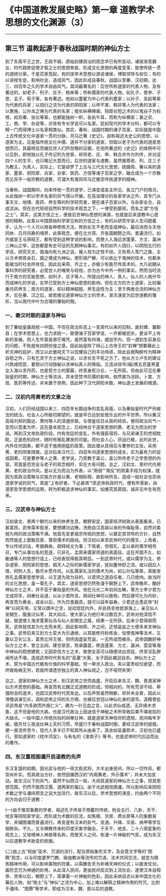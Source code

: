 # 《中国道教发展史略》第一章 道教学术思想的文化渊源（3）

------

## 第三节 道教起源于春秋战国时期的神仙方士

到了东周平王之世，王政不纲，原始封建政治的观念早已有所变动，诸侯渐竞霸业，时代趋势促使才智之士的思想奔放，形成文化思想的再度变革，致使传统一贯的道统分家。于是百家竞起，有的挟学术思想以游说诸侯，博取领导与权位；有的以讲授生徒，影响社会，造成风气，因此形成自春秋、战国以至秦、汉初期，达三、四百年之久的学术自由风气。其间最著名的：后世所称道家的代表人物，及有著述的，如老子、列子、庄子、杨朱等；所称儒家的代表人物，如孔子、曾参、子思、孟子、荀子等，各有著述。他如以墨翟为中心代表的墨家；以孙子、吴起等辈为代表的兵家；以驺衍之流为代表的阴阳家；以申不害、韩非等人为代表的法家；以惠施、公孙龙之俦为代表的名家；擅长纵横捭阖、钩距长短之术的以鬼谷子为标榜，如苏秦、张仪等辈，也都能独树一帜，各执牛耳，而称为纵横家；甚之农、工、商、学、杂说等，亦皆有专长学说可以名家。犹如现代的学术分科，都可以专精一门而得博士以名家相类似。其实，春秋、战国时期的诸子百家，实际就是中国上古传统文化中道家一贯的分脉，司马迁著《史记》，自称祖述太史公的思想，以道家为主，应是指传统文化中儒、道并不分家的道家，但取以老子为代表的道家思想而已，其最明显而被后世人们所忽略的证据，在他所著述的《史记》的体例中可以见到，即他独以孔子传记列为世家，却将老、庄、申、韩合并作为列传，并对这四个人的生平，也只略记大意而已。后世的道家与道教，虽然推尊老、列、庄三子为教主，为真人，实际上，它是综罗了上古与三代文化思想，统摄周、秦以来的道家、墨家、阴阳家、兵家、杂家、医药、方伎等诸子百家之学，融合成为一个宗教而又异乎一般宗教的道教，可谓大有类同司马迁推崇传统道学的精神。

当春秋、战国期间，向来传统一贯的道学，已演变成各主所见、各立门户的情况，从此独树一帜以学术名家的风气得以开展。在高谈理论的各家学派之外，其专门从事天文、地理、医药、养生等的科学研究者，便在诸子百家以外，与杂家会合，自成流派。但在古代轻视自然科学的技术观念之下，一律受到鄙视，而名之谓“方伎之士”。其实，这类方伎之士，便是后世神仙思想的渊源，也就是后来道教中心思想的精粹。此辈以中国原始科学家见称的方伎之士，有的从研究宇宙人生问题着手，认为一个人可以用各种修炼方法，修到长生不老而变成神仙，最后进而与天地同休、日月同寿的境界，此等观念，便在北方燕、齐各国朝野之间，普遍流行。如齐威宣王与燕昭王，都有受到这种学说的影响，而使人入海远求蓬莱、方丈、瀛洲三神山之举，这些都是有史可征的先期神仙事实。有的如齐人驺衍，以阴阳五行的学说，研究天文，倡海内有九洲之说，被人视为迂怪不经。又有燕人羡门之属，主以方术修炼金石，服之便成为神仙，使形销尸解，可以依比于鬼神的伎术，也都未能被当时社会所肯信，因此后来燕、齐之士，亦极少有能尽传其术的。大凡初期从事科学的研究者，必受世人的嗤笑与轻视，亦为古今中外一例的事实。然而当时流行于南方的玄秘思想，如列子、庄子等人，所提出的神人、真人、仙人的人格升华而成神化的学说，实早已受到方士神仙思想的影响。但在北方的方士道家，比较偏重丹药养生；南方的道家，却以精神超脱、养生适性为主；至于两者合流的神仙方术，实在秦、汉之后，故若推论道家神仙方士的学术，渐次演变为后世道教的雏形，当以周代中叶为合理的肇始时期。

### 一、秦汉时期的道家与神仙

到了秦始皇嬴政统一中国，不但在政治形态上一变周代以来的旧制，废封建、置郡县；在学术思想上，也力求统一，致使诸子百家学说，一齐都被扼杀，更谈不上有新的发展。但人生毕竟是渺茫难凭，虽然富有四海，威加宇内，但一遇到生前身后的问题，不免就有四顾彷徨之感，因此始皇除了倾心上古帝王的“封禅”想要藉此上祈天神的庇护，而又以此傲视天下以炫耀自己的丰功伟绩，除此自我陶醉作为精神自慰之外，只有乞灵于方士神仙之说，以求长生不死之方了。他从方士卢生的建议兴筑咸阳宫，要想以行动隐秘以求神仙真人的降临。又选派徐市(福)携五百童男童女入海以求丹药，也是受方士的蒙蔽，终至身死沙丘，一无所获。但由此可见在秦始皇的时期，神仙方士等流派，并未受焚书坑儒的影响，依然甚为活跃。卜筮、方伎、医药等传述，并未置于禁例，因此种下汉代阴阳术数，神仙道士发展的根源。

### 二、汉初内用黄老的文景之治

汉初，人们历经战国以来三、四百年长期战争的变乱局面，以及秦始皇时代严刑峻法的统治，社会人心所殷切期望的，就是早日达到安居乐业的升平世界。所以集汉高祖刘邦的豁达、萧何等人的深通世故，与借鉴往日从政的经验，便将政治风气一变而以宽柔为怀，这在基本观念上，已经吻合于道家思想的黄、老无为而治的学说。再到汉文帝执政阶段，内有宫廷的变乱，外有强臣宿将，与兄弟诸王的虎视眈眈，正是危机四伏，随时有叛乱爆发的可能。而社会人心，厌战已极，此时此世，内外任何因素，都不适于施用刚猛的政策，因此便从其母后与曹参的主张，采用黄、老的阴柔措施，这对后来汉代三、四百年间道家思想的成长，实为最有力的促成因素。可是曹参等人之黄、老学说，乃受教于盖公，盖公所传老子之学思想的内容，究竟是否完全与老子的观念相符，实在大有问题。总之，汉初文、景时代内用黄、老的政治作风，是以无为而治为外表，以“用弱”“用反”的阴柔手段为权谋，就因为其政治策略与实施方针是以黄、老相标榜，故影响所及，造成一般社会也崇尚道家学说的风气，真是“上有好者，下必甚焉”!至武帝执政时代，便有所革新，由道家哲学思想的运用，转为积极追求神仙的事实，如推究其原因，诚非无中生有而来。

### 三、汉武帝与神仙方士

汉初承文、景两个朝代以来的休养生息，朝野安定，国家经济财政从表面看来，已甚富庶。武帝英年挺发，要想建功边陲，洗刷自汉高祖以来的外侮耻辱，自然对柔弱为用的政治策略不满。他首先变更祖宗传统的思想，以奠定其领导的方针，自然而然就走上罢黜百家、尊崇儒术的路线。但汉初以来至武帝时代的儒生，上焉者，专以传经训诂，考据典故，疏释经文为事；下焉者，但借孔、孟以来的儒学相号召，专门从事功名的竞逐，已非孔、孟原来儒家师道的真面目。这在开国不久，如蒯通等人的思想行谊上，已经表现得极其明显。一到武帝时代，或以儒学为主，参杂道家、阴阳家的思想，倡天人之际的新儒家学说，犹如董仲舒之流。或以因应人情，阿附人生，极尽乡愿作风，以乱儒家礼法的儒术为尚，如公孙弘等辈。真能发扬孔孟儒家思想学说，以王道为政为目的，以君师之道自任者，几已绝响。故当时的文化思想，虽一尊孔子，其实，道家思想仍然弥漫于朝野上下。武帝晚年，酷好神仙方士之术，并不亚于秦始皇的作风。他在元光二年初祠五畴，尊方士李少君为文成将军，祠奉灶谷道，以从少君所言。拜祠灶神可以致物，然后便可化为丹砂，再变而为黄金，成金以后，作为饮食器具，就可以延年益寿。少君还怂恿武帝“封禅”以祠天帝。又常以偶中之言，说动宫廷内外，并且扬言他尝游海上，亲见仙人安期生，服食过仙枣，其大如瓜，使大家认为他已年过数百岁。武帝对他深信不疑，就遣使入海求蓬莱仙岛与仙人安期生之属，结果一无所获。后来少君得病而死，武帝犹信其为化去而未死，因此影响燕、齐之间，迂怪诞妄之士便多来言神仙之事。武帝后来又封方士栾大为乐通侯，以其能修丹砂炼金，役使鬼神等法术，又妻以卫长公主，富贵比埒王侯，但终因虚妄荒诞，一无所成而被杀。武帝因酷好神仙方士之术，曾立五祠，建甘泉宫，筑承露盘，修造蓬莱、方丈、瀛洲、壶梁等海中神仙的假想建筑；又因崇信方士之术，致使女巫可以随便进出宫廷，终至淫乱秽闻传达不堪，造成武帝时代有名的“巫蛊”大案，太子因此被迫自杀。神仙方士之术，原为中国古代极有价值的科学基础，但一牵涉入政治，夹以富贵权位欲望，而终致贻祸无穷，若就所谓遗世独立的真人神仙视之，岂不哑然失笑!

总之，道家的神仙方士之术，到汉武帝之世而昌盛，开启后来东汉、魏、晋道家神仙方术思想的基础。再变而有北魏正式道教的形成。但相对的，所有荒谬不经、牵强附会的道术，也因汉武帝时代而发达。以后声势虽然稍歇，却并未全衰，因此以滑稽讽谏见长，调和武帝之间的东方朔，也被后世冠以神仙化身的道号。汲黯曾批评武帝是“内多欲而外施仁义”，确为一针见血之言。以此求仙成道，无异缘木求鱼，这不但是他的大病，也是汉代政治上因迷信于神秘之术所导致后果不堪收拾的大缺点。一般中国人传统风俗的祠奉灶神，就是道家天神信仰的遗规，民间每年岁阑，腊月廿三夜送灶神上天的习惯，早盛行于春秋战国时期，更经汉武帝的提倡，便一直流传至今，现代人多半已不知其所从由来了。其余如巫蛊邪术，汉初也已盛行。至如道家的《枕中鸿宝》，与有名的《淮南子》等书，也是武帝时代应运而出的著作。

### 四、东汉重视图谶开启道教的先声

东汉复国的初期，因光武与他的一班文臣武将，大半出身民间，所以一切作风，都崇尚朴实。而其政治方针，依然因循西汉的“内用黄老，外示儒术”，并未大加变动。故东汉以下的风气，虽然不似西汉一般，大闹其道家的神仙方士之事，但其思想范围，仍然不脱西汉儒、道两家的窠臼。由于光武相信图谶，所以影响后来阴阳术数之学与谶纬预言之说大加流行。故东汉以后，学术思想的演变，约由两个不同的方向会归于道教：

(一)由于推崇象数的学者，祖述孔子传易于商瞿的传统，附会五行、八卦，天干、地支等阴阳家学说，而形成为术数的巨流，如焦赣、京房、费长房等人的象数易学，夹辅图谶而普遍流行。再变遂有汉末的卦气、变通、升降、爻辰、纳甲等学互相掺杂。不久，又与佛教传来的印度天象学融会，于天干、地支、二十八宿星象的观念上，又培增神人神兽等名称，而使天人之间，弥漫一片神秘的气氛，成为东汉以后道教学术胎变的依据。

(二)由上古“祝由”巫术、咒语的流行，配合原始象形文字，及会意文字等的“图腾”观念，以与印度婆罗门教、瑜伽教派等流传的咒语、法术共同交流，就变为精炼精神作用，可以影响事物的符篆。以斋醮告天为祈祷天神的仪式；以披发仗剑，画符念咒为神通的妙用，从此深入民间，更由民间反应到上流社会，遂使汉末自桓帝、灵帝以后，朝野上下，笼罩着一片神秘的色彩。因此采纳自古以来中国文化的幕后人物，如“隐士”与“神仙”之流为中心，加上难以解释之精神作用的符咒，比附于谶纬、“图腾”等学术，即成为汉末、魏、晋以后的道教。

